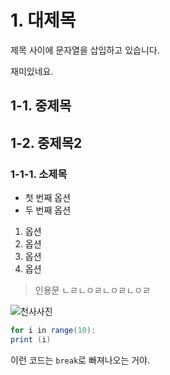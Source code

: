 # 1. 대제목

제목 사이에 문자열을 삽입하고 있습니다. 

재미있네요.

## 1-1. 중제목

## 1-2. 중제목2

### 1-1-1. 소제목

- 첫 번째 옵션
- 두 번째 옵션

1. 옵션
1. 옵션
1. 옵션
1. 옵션

>인용문
> ㄴㄹㄴㅇㄹㄴㅇㄹㄴㅇㄹ
> 

![천사사진](https://pbs.twimg.com/media/CTckP-qUwAA8-eC.jpg)

```java
for i in range(10):
print (i)
```

이런 코드는 `break`로 빠져나오는 거야.